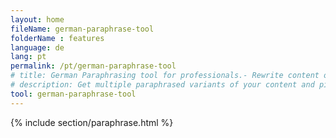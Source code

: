 ```yaml
---
layout: home
fileName: german-paraphrase-tool
folderName : features
language: de
lang: pt
permalink: /pt/german-paraphrase-tool
# title: German Paraphrasing tool for professionals.- Rewrite content online for free.
# description: Get multiple paraphrased variants of your content and pick the best variant for your use case. Only tool which provides this feature. Try it out now !
tool: german-paraphrase-tool
---
```

{% include section/paraphrase.html %}